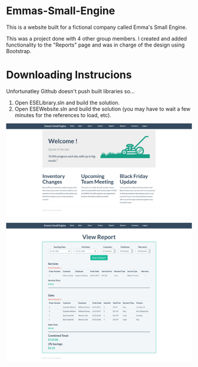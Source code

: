 # Emmas-Small-Engine
This is a website built for a fictional company called Emma's Small Engine.

This was a project done with 4 other group members. I created and added functionality to the "Reports" page and was in charge of the design using Bootstrap.

# Downloading Instrucions
Unfortunatley Github doesn't push built libraries so... 
  1. Open ESELibrary.sln and build the solution.
  2. Open ESEWebsite.sln and build the solution (you may have to wait a few minutes for the references to load, etc).

![alt text](Screenshots/HomePage.png "Home Page")

![alt text](Screenshots/ReportsPage.png "Reports Page")

